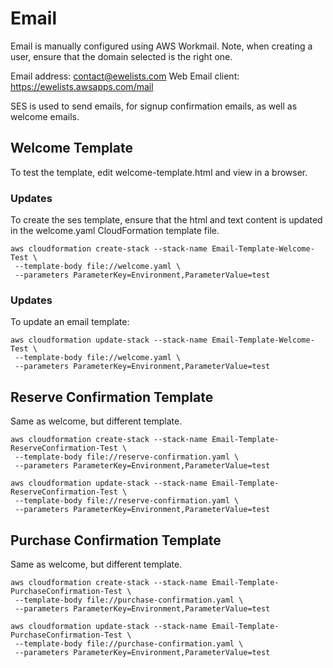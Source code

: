 # Email
Email is manually configured using AWS Workmail.  Note, when creating a user, ensure that the domain selected is the right one.

Email address: contact@ewelists.com
Web Email client: https://ewelists.awsapps.com/mail

SES is used to send emails, for signup confirmation emails, as well as welcome emails.


## Welcome Template
To test the template, edit welcome-template.html and view in a browser.

### Updates
To create the ses template, ensure that the html and text content is updated in the welcome.yaml CloudFormation template file.
```
aws cloudformation create-stack --stack-name Email-Template-Welcome-Test \
 --template-body file://welcome.yaml \
 --parameters ParameterKey=Environment,ParameterValue=test
```


### Updates
To update an email template:
```
aws cloudformation update-stack --stack-name Email-Template-Welcome-Test \
 --template-body file://welcome.yaml \
 --parameters ParameterKey=Environment,ParameterValue=test
```


## Reserve Confirmation Template
Same as welcome, but different template.

```
aws cloudformation create-stack --stack-name Email-Template-ReserveConfirmation-Test \
 --template-body file://reserve-confirmation.yaml \
 --parameters ParameterKey=Environment,ParameterValue=test

aws cloudformation update-stack --stack-name Email-Template-ReserveConfirmation-Test \
 --template-body file://reserve-confirmation.yaml \
 --parameters ParameterKey=Environment,ParameterValue=test
```


## Purchase Confirmation Template
Same as welcome, but different template.

```
aws cloudformation create-stack --stack-name Email-Template-PurchaseConfirmation-Test \
 --template-body file://purchase-confirmation.yaml \
 --parameters ParameterKey=Environment,ParameterValue=test

aws cloudformation update-stack --stack-name Email-Template-PurchaseConfirmation-Test \
 --template-body file://purchase-confirmation.yaml \
 --parameters ParameterKey=Environment,ParameterValue=test
```
